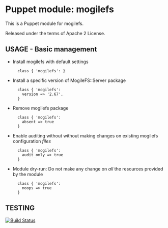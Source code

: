 # Puppet module: mogilefs

This is a Puppet module for mogilefs.

Released under the terms of Apache 2 License.


## USAGE - Basic management

* Install mogilefs with default settings

        class { 'mogilefs': }

* Install a specific version of MogileFS::Server package

        class { 'mogilefs':
          version => '2.67',
        }

* Remove mogilefs package

        class { 'mogilefs':
          absent => true
        }

* Enable auditing without without making changes on existing mogilefs configuration *files*

        class { 'mogilefs':
          audit_only => true
        }

* Module dry-run: Do not make any change on *all* the resources provided by the module

        class { 'mogilefs':
          noops => true
        }


## TESTING
[![Build Status](https://travis-ci.org/Yuav/puppet-mogilefs.png?branch=master)](https://travis-ci.org/Yuav/puppet-mogilefs)

